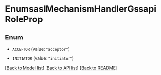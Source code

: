 # EnumsaslMechanismHandlerGssapiRoleProp

## Enum


* `ACCEPTOR` (value: `"acceptor"`)

* `INITIATOR` (value: `"initiator"`)


[[Back to Model list]](../README.md#documentation-for-models) [[Back to API list]](../README.md#documentation-for-api-endpoints) [[Back to README]](../README.md)


